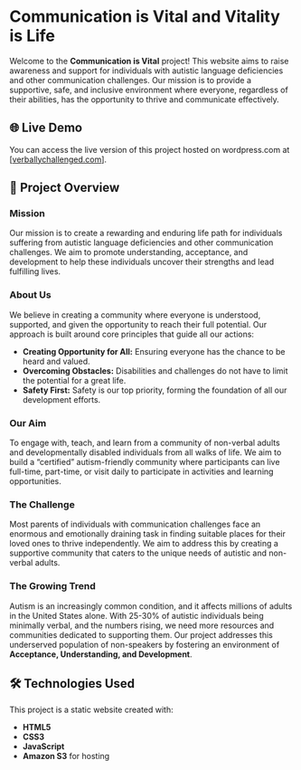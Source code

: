 # Communication is Vital and Vitality is Life

Welcome to the **Communication is Vital** project! This website aims to raise awareness and support for individuals with autistic language deficiencies and other communication challenges. Our mission is to provide a supportive, safe, and inclusive environment where everyone, regardless of their abilities, has the opportunity to thrive and communicate effectively.

## 🌐 Live Demo
You can access the live version of this project hosted on wordpress.com at [[verballychallenged.com](https://verballychallengedcom.wordpress.com/)].

## 📜 Project Overview

### Mission
Our mission is to create a rewarding and enduring life path for individuals suffering from autistic language deficiencies and other communication challenges. We aim to promote understanding, acceptance, and development to help these individuals uncover their strengths and lead fulfilling lives.

### About Us
We believe in creating a community where everyone is understood, supported, and given the opportunity to reach their full potential. Our approach is built around core principles that guide all our actions:

- **Creating Opportunity for All:** Ensuring everyone has the chance to be heard and valued.
- **Overcoming Obstacles:** Disabilities and challenges do not have to limit the potential for a great life.
- **Safety First:** Safety is our top priority, forming the foundation of all our development efforts.

### Our Aim
To engage with, teach, and learn from a community of non-verbal adults and developmentally disabled individuals from all walks of life. We aim to build a “certified” autism-friendly community where participants can live full-time, part-time, or visit daily to participate in activities and learning opportunities.

### The Challenge
Most parents of individuals with communication challenges face an enormous and emotionally draining task in finding suitable places for their loved ones to thrive independently. We aim to address this by creating a supportive community that caters to the unique needs of autistic and non-verbal adults.

### The Growing Trend
Autism is an increasingly common condition, and it affects millions of adults in the United States alone. With 25-30% of autistic individuals being minimally verbal, and the numbers rising, we need more resources and communities dedicated to supporting them. Our project addresses this underserved population of non-speakers by fostering an environment of **Acceptance, Understanding, and Development**.

## 🛠️ Technologies Used
This project is a static website created with:
- **HTML5**
- **CSS3**
- **JavaScript**
- **Amazon S3** for hosting

